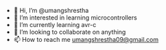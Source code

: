 - 👋 Hi, I’m @umangshrestha
- 👀 I’m interested in learning microcontrollers
- 🌱 I’m currently learning avr-c
- 💞️ I’m looking to collaborate on anything
- 📫 How to reach me umangshrestha09@gmail.com

<!---
umangshrestha/umangshrestha is a ✨ special ✨ repository because its `README.md` (this file) appears on your GitHub profile.
You can click the Preview link to take a look at your changes.
--->
